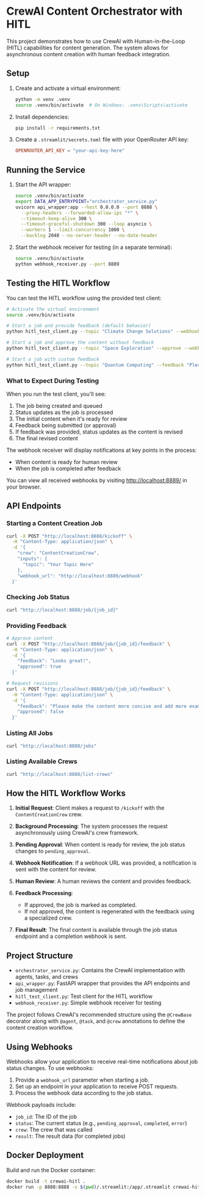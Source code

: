 # CrewAI Content Orchestrator with HITL

This project demonstrates how to use CrewAI with Human-in-the-Loop (HITL) capabilities for content generation. The system allows for asynchronous content creation with human feedback integration.

## Setup

1. Create and activate a virtual environment:

   ```bash
   python -m venv .venv
   source .venv/bin/activate  # On Windows: .venv\Scripts\activate
   ```

2. Install dependencies:

   ```bash
   pip install -r requirements.txt
   ```

3. Create a `.streamlit/secrets.toml` file with your OpenRouter API key:

   ```toml
   OPENROUTER_API_KEY = "your-api-key-here"
   ```

## Running the Service

1. Start the API wrapper:

   ```bash
   source .venv/bin/activate
   export DATA_APP_ENTRYPOINT="orchestrator_service.py"
   uvicorn api_wrapper:app --host 0.0.0.0 --port 8888 \
     --proxy-headers --forwarded-allow-ips "*" \
     --timeout-keep-alive 300 \
     --timeout-graceful-shutdown 300 --loop asyncio \
     --workers 1 --limit-concurrency 1000 \
     --backlog 2048 --no-server-header --no-date-header
   ```

2. Start the webhook receiver for testing (in a separate terminal):

   ```bash
   source .venv/bin/activate
   python webhook_receiver.py --port 8889
   ```

## Testing the HITL Workflow

You can test the HITL workflow using the provided test client:

```bash
# Activate the virtual environment
source .venv/bin/activate

# Start a job and provide feedback (default behavior)
python hitl_test_client.py --topic "Climate Change Solutions" --webhook-url "http://localhost:8889/webhook"

# Start a job and approve the content without feedback
python hitl_test_client.py --topic "Space Exploration" --approve --webhook-url "http://localhost:8889/webhook"

# Start a job with custom feedback
python hitl_test_client.py --topic "Quantum Computing" --feedback "Please focus more on practical applications and less on theory." --webhook-url "http://localhost:8889/webhook"
```

### What to Expect During Testing

When you run the test client, you'll see:

1. The job being created and queued
2. Status updates as the job is processed
3. The initial content when it's ready for review
4. Feedback being submitted (or approval)
5. If feedback was provided, status updates as the content is revised
6. The final revised content

The webhook receiver will display notifications at key points in the process:

- When content is ready for human review
- When the job is completed after feedback

You can view all received webhooks by visiting <http://localhost:8889/> in your browser.

## API Endpoints

### Starting a Content Creation Job

```bash
curl -X POST "http://localhost:8888/kickoff" \
  -H "Content-Type: application/json" \
  -d '{
    "crew": "ContentCreationCrew",
    "inputs": {
      "topic": "Your Topic Here"
    },
    "webhook_url": "http://localhost:8889/webhook"
  }'
```

### Checking Job Status

```bash
curl "http://localhost:8888/job/{job_id}"
```

### Providing Feedback

```bash
# Approve content
curl -X POST "http://localhost:8888/job/{job_id}/feedback" \
  -H "Content-Type: application/json" \
  -d '{
    "feedback": "Looks great!",
    "approved": true
  }'

# Request revisions
curl -X POST "http://localhost:8888/job/{job_id}/feedback" \
  -H "Content-Type: application/json" \
  -d '{
    "feedback": "Please make the content more concise and add more examples.",
    "approved": false
  }'
```

### Listing All Jobs

```bash
curl "http://localhost:8888/jobs"
```

### Listing Available Crews

```bash
curl "http://localhost:8888/list-crews"
```

## How the HITL Workflow Works

1. **Initial Request**: Client makes a request to `/kickoff` with the `ContentCreationCrew` crew.

2. **Background Processing**: The system processes the request asynchronously using CrewAI's crew framework.

3. **Pending Approval**: When content is ready for review, the job status changes to `pending_approval`.

4. **Webhook Notification**: If a webhook URL was provided, a notification is sent with the content for review.

5. **Human Review**: A human reviews the content and provides feedback.

6. **Feedback Processing**:
   - If approved, the job is marked as completed.
   - If not approved, the content is regenerated with the feedback using a specialized crew.

7. **Final Result**: The final content is available through the job status endpoint and a completion webhook is sent.

## Project Structure

- `orchestrator_service.py`: Contains the CrewAI implementation with agents, tasks, and crews
- `api_wrapper.py`: FastAPI wrapper that provides the API endpoints and job management
- `hitl_test_client.py`: Test client for the HITL workflow
- `webhook_receiver.py`: Simple webhook receiver for testing

The project follows CrewAI's recommended structure using the `@CrewBase` decorator along with `@agent`, `@task`, and `@crew` annotations to define the content creation workflow.

## Using Webhooks

Webhooks allow your application to receive real-time notifications about job status changes. To use webhooks:

1. Provide a `webhook_url` parameter when starting a job.
2. Set up an endpoint in your application to receive POST requests.
3. Process the webhook data according to the job status.

Webhook payloads include:

- `job_id`: The ID of the job
- `status`: The current status (e.g., `pending_approval`, `completed`, `error`)
- `crew`: The crew that was called
- `result`: The result data (for completed jobs)

## Docker Deployment

Build and run the Docker container:

```bash
docker build -t crewai-hitl .
docker run -p 8888:8888 -v $(pwd)/.streamlit:/app/.streamlit crewai-hitl
```
